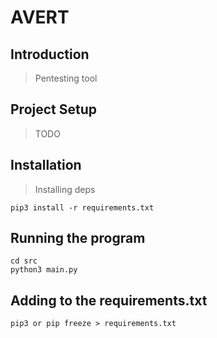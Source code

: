 # AVERT

## Introduction

> Pentesting tool

## Project Setup

> TODO

## Installation

> Installing deps

```
pip3 install -r requirements.txt
```

## Running the program

```
cd src
python3 main.py
```

## Adding to the requirements.txt

```
pip3 or pip freeze > requirements.txt
```
